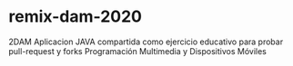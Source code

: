 # remix-dam-2020

2DAM Aplicacion JAVA compartida como ejercicio educativo para probar pull-request y forks
Programación Multimedia y Dispositivos Móviles
